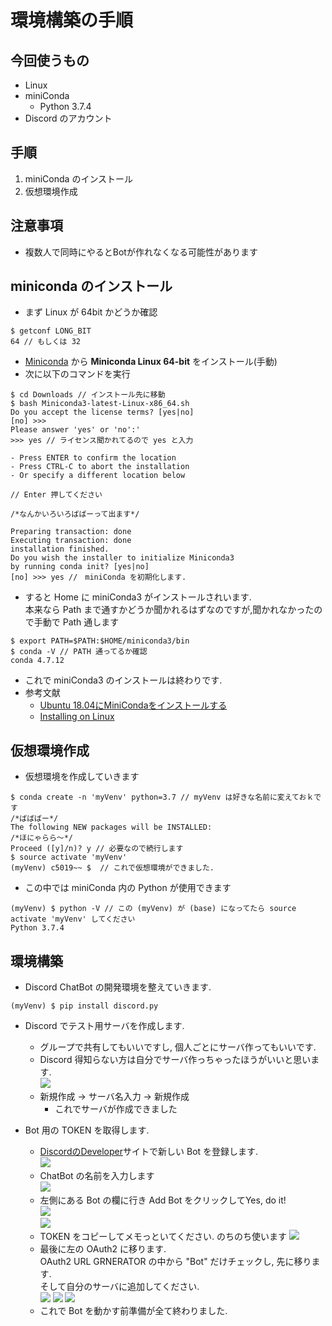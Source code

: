 
# 環境構築の手順

## 今回使うもの
- Linux
- miniConda
    - Python 3.7.4
- Discord のアカウント

## 手順
1. miniConda のインストール
2. 仮想環境作成

## 注意事項
- 複数人で同時にやるとBotが作れなくなる可能性があります

## miniconda のインストール
- まず Linux が 64bit かどうか確認
```
$ getconf LONG_BIT
64 // もしくは 32
```
- [Miniconda](https://docs.conda.io/en/latest/miniconda.html) から **Miniconda Linux 64-bit** をインストール(手動)
- 次に以下のコマンドを実行
```
$ cd Downloads // インストール先に移動
$ bash Miniconda3-latest-Linux-x86_64.sh
Do you accept the license terms? [yes|no]
[no] >>> 
Please answer 'yes' or 'no':'
>>> yes // ライセンス聞かれてるので yes と入力

- Press ENTER to confirm the location
- Press CTRL-C to abort the installation
- Or specify a different location below

// Enter 押してください

/*なんかいろいろばばーって出ます*/

Preparing transaction: done
Executing transaction: done
installation finished.
Do you wish the installer to initialize Miniconda3
by running conda init? [yes|no]
[no] >>> yes //　miniConda を初期化します.
```
- すると Home に miniConda3 がインストールされいます.<br>
本来なら Path まで通すかどうか聞かれるはずなのですが,聞かれなかったので手動で Path 通します
```
$ export PATH=$PATH:$HOME/miniconda3/bin
$ conda -V // PATH 通ってるか確認
conda 4.7.12
```
- これで miniConda3 のインストールは終わりです.
- 参考文献
    - [Ubuntu 18.04にMiniCondaをインストールする](https://codelabo.com/1139/)
    - [Installing on Linux](https://docs.conda.io/projects/conda/en/latest/user-guide/install/linux.html)

## 仮想環境作成
- 仮想環境を作成していきます
```
$ conda create -n 'myVenv' python=3.7 // myVenv は好きな名前に変えておｋです
/*ばばばー*/
The following NEW packages will be INSTALLED:
/*ほにゃらら〜*/
Proceed ([y]/n)? y // 必要なので続行します
$ source activate 'myVenv'
(myVenv) c5019~~ $  // これで仮想環境ができました.
```
- この中では miniConda 内の Python が使用できます
```
(myVenv) $ python -V // この (myVenv) が (base) になってたら source activate 'myVenv' してください
Python 3.7.4
```

## 環境構築
- Discord ChatBot の開発環境を整えていきます.
```
(myVenv) $ pip install discord.py
```
- Discord でテスト用サーバを作成します.
    - グループで共有してもいいですし, 個人ごとにサーバ作ってもいいです.
    - Discord 得知らない方は自分でサーバ作っちゃったほうがいいと思います.<br>
    ![](pict/disc1.png)
    - 新規作成 -> サーバ名入力 -> 新規作成
        - これでサーバが作成できました
        

- Bot 用の TOKEN を取得します.
    - [DiscordのDeveloper](https://discordapp.com/developers/applications/me)サイトで新しい Bot を登録します.<br>
    ![](pict/pict1.png)
    - ChatBot の名前を入力します<br>
    ![](pict/pict2.png)
    - 左側にある Bot の欄に行き Add Bot をクリックしてYes, do it!<br>
    ![](pict/pict3.png)<br>
    ![](pict/pict4.png)<br>
    - TOKEN をコピーしてメモっといてください. のちのち使います
    ![](pict/pict5.png)
    - 最後に左の OAuth2 に移ります.<br>
    OAuth2 URL GRNERATOR の中から "Bot" だけチェックし, 先に移ります.<br>
    そして自分のサーバに追加してください.<br>
    ![](pict/pict6.png)
    ![](pict/pict7.png)
    ![](pict/pictfin.png)
    - これで Bot を動かす前準備が全て終わりました.
